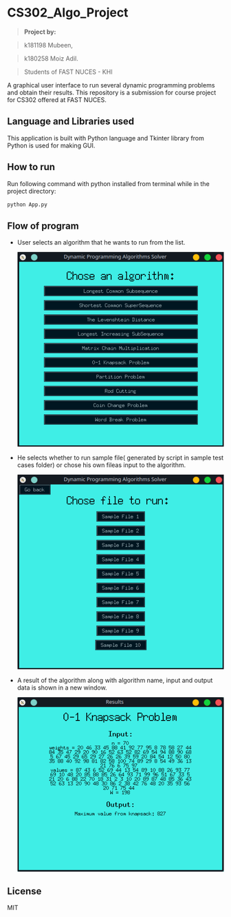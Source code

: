 # CS302_Algo_Project

> **Project by:**

> k181198 Mubeen,

> k180258 Moiz Adil.

> Students of FAST NUCES - KHI

A graphical user interface to run several dynamic programming problems
and obtain their results. This repository is a submission for course project for CS302 offered at FAST NUCES.

## Language and Libraries used

This application is built with Python language and Tkinter library from Python is used for making GUI.

## How to run

Run following command with python installed from terminal while in the project directory:

```bash
python App.py
```


## Flow of program

- User selects an algorithm that he wants to run from the list.

  ![Landing page](https://github.com/MubeenKodvavi/CS302_Algo_Project/blob/master/screenshots/LandingPage.png)

- He selects whether to run sample file( generated by script in sample test cases folder) or chose his own fileas input to the algorithm.

  ![Select file page](https://github.com/MubeenKodvavi/CS302_Algo_Project/blob/master/screenshots/SelectFilePage.png)

- A result of the algorithm along with algorithm name, input and output data is shown in a new window.

  ![Results page](https://github.com/MubeenKodvavi/CS302_Algo_Project/blob/master/screenshots/ResultsPage.png)

## License

MIT

